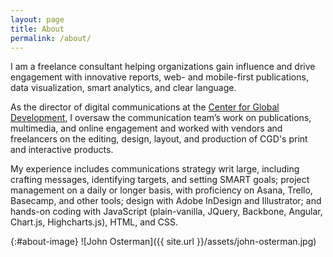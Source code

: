 ```yaml
---
layout: page
title: About
permalink: /about/
---
```


I am a freelance consultant helping organizations gain influence and drive engagement with innovative reports, web- and mobile-first publications, data visualization, smart analytics, and clear language. 

As the director of digital communications at the [Center for Global Development](http://www.cgdev.org/), I oversaw the communication team’s work on publications, multimedia, and online engagement and worked with vendors and freelancers on the editing, design, layout, and production of CGD's print and interactive products.

My experience includes communications strategy writ large, including crafting messages, identifying targets, and setting SMART goals; project management on a daily or longer basis, with proficiency on Asana, Trello, Basecamp, and other tools; design with Adobe InDesign and Illustrator; and hands-on coding with JavaScript (plain-vanilla, JQuery, Backbone, Angular, Chart.js, Highcharts.js), HTML, and CSS.

{:#about-image}
![John Osterman]({{ site.url }}/assets/john-osterman.jpg)